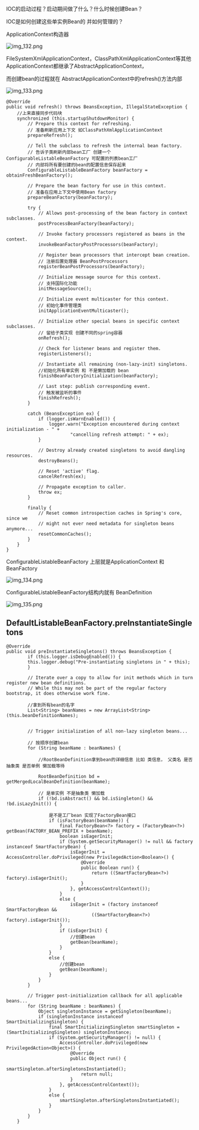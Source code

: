 IOC的启动过程？启动期间做了什么？什么时候创建Bean？

IOC是如何创建这些单实例Bean的 并如何管理的？

ApplicationContext构造器

![img_132.png](img_132.png)


FileSystemXmlApplicationContext，ClassPathXmlApplicationContext等其他ApplicationContext都继承了AbstractApplicationContext，

而创建bean的过程就在 AbstractApplicationContext中的refresh()方法内部

![img_133.png](img_133.png)


    @Override
    public void refresh() throws BeansException, IllegalStateException {
        //上来直接同步代码块
        synchronized (this.startupShutdownMonitor) {
            // Prepare this context for refreshing.
            // 准备刷新应用上下文 如ClassPathXmlApplicationContext
            prepareRefresh();

			// Tell the subclass to refresh the internal bean factory.
            // 告诉子类刷新内部bean工厂 创建一个 ConfigurableListableBeanFactory 可配置的列表bean工厂
            // 内部将所有要创建的bean的配置信息保存起来
			ConfigurableListableBeanFactory beanFactory = obtainFreshBeanFactory();

			// Prepare the bean factory for use in this context.
            // 准备在应用上下文中使用Bean factory
			prepareBeanFactory(beanFactory);

			try {
				// Allows post-processing of the bean factory in context subclasses.
				postProcessBeanFactory(beanFactory);

				// Invoke factory processors registered as beans in the context.
				invokeBeanFactoryPostProcessors(beanFactory);

				// Register bean processors that intercept bean creation.
                // 注册后置处理器 BeanPostProcessors
				registerBeanPostProcessors(beanFactory);

				// Initialize message source for this context.
                // 支持国际化功能
				initMessageSource();

				// Initialize event multicaster for this context.
                // 初始化事件管理类
				initApplicationEventMulticaster();

				// Initialize other special beans in specific context subclasses.
                // 留给子类实现 创建不同的spring容器
				onRefresh();

				// Check for listener beans and register them.
				registerListeners();

				// Instantiate all remaining (non-lazy-init) singletons.
                //初始化所有单实例 和 不是懒加载的 bean
				finishBeanFactoryInitialization(beanFactory);

				// Last step: publish corresponding event.
                // 触发被监听的事件
				finishRefresh();
			}

			catch (BeansException ex) {
				if (logger.isWarnEnabled()) {
					logger.warn("Exception encountered during context initialization - " +
							"cancelling refresh attempt: " + ex);
				}

				// Destroy already created singletons to avoid dangling resources.
				destroyBeans();

				// Reset 'active' flag.
				cancelRefresh(ex);

				// Propagate exception to caller.
				throw ex;
			}

			finally {
				// Reset common introspection caches in Spring's core, since we
				// might not ever need metadata for singleton beans anymore...
				resetCommonCaches();
			}
		}
	}

ConfigurableListableBeanFactory 上层就是ApplicationContext 和 BeanFactory

![img_134.png](img_134.png)

ConfigurableListableBeanFactory结构内就有 BeanDefinition

![img_135.png](img_135.png)


DefaultListableBeanFactory.preInstantiateSingletons
---


    @Override
    public void preInstantiateSingletons() throws BeansException {
            if (this.logger.isDebugEnabled()) {
            this.logger.debug("Pre-instantiating singletons in " + this);
            }
    
            // Iterate over a copy to allow for init methods which in turn register new bean definitions.
            // While this may not be part of the regular factory bootstrap, it does otherwise work fine.

            //拿到所有bean的名字
            List<String> beanNames = new ArrayList<String>(this.beanDefinitionNames);
    

            // Trigger initialization of all non-lazy singleton beans...

            // 按顺序创建bean
            for (String beanName : beanNames) {

                //RootBeanDefinition拿到bean的详细信息 比如 类信息， 父类名 是否 抽象类 是否单例 懒加载等待

                RootBeanDefinition bd = getMergedLocalBeanDefinition(beanName);

                // 是单实例 不是抽象类 懒加载
                if (!bd.isAbstract() && bd.isSingleton() && !bd.isLazyInit()) {

                    是不是工厂bean 实现了FactoryBean接口
                    if (isFactoryBean(beanName)) {
                        final FactoryBean<?> factory = (FactoryBean<?>) getBean(FACTORY_BEAN_PREFIX + beanName);
                        boolean isEagerInit;
                        if (System.getSecurityManager() != null && factory instanceof SmartFactoryBean) {
                            isEagerInit = AccessController.doPrivileged(new PrivilegedAction<Boolean>() {
                                @Override
                                public Boolean run() {
                                    return ((SmartFactoryBean<?>) factory).isEagerInit();
                                }
                            }, getAccessControlContext());
                        }
                        else {
                            isEagerInit = (factory instanceof SmartFactoryBean &&
                                    ((SmartFactoryBean<?>) factory).isEagerInit());
                        }
                        if (isEagerInit) {
                            //创建bean
                            getBean(beanName);
                        }
                    }
                    else {
                        //创建bean
                        getBean(beanName);
                    }
                }
            }
    
            // Trigger post-initialization callback for all applicable beans...
            for (String beanName : beanNames) {
                Object singletonInstance = getSingleton(beanName);
                if (singletonInstance instanceof SmartInitializingSingleton) {
                    final SmartInitializingSingleton smartSingleton = (SmartInitializingSingleton) singletonInstance;
                    if (System.getSecurityManager() != null) {
                        AccessController.doPrivileged(new PrivilegedAction<Object>() {
                            @Override
                            public Object run() {
                                smartSingleton.afterSingletonsInstantiated();
                                return null;
                            }
                        }, getAccessControlContext());
                    }
                    else {
                        smartSingleton.afterSingletonsInstantiated();
                    }
                }
            }
        }


